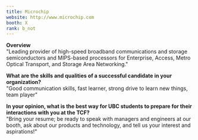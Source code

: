```yaml
---
title: Microchip
website: http://www.microchip.com
booth: X
rank: b_not
---
```

**Overview**  
"Leading provider of high-speed broadband communications and storage semiconductors and MIPS-based processors for Enterprise, Access, Metro Optical Transport, and Storage Area Networking."
  
**What are the skills and qualities of a successful candidate in your organization?**  
"Good communication skills, fast learner, strong drive to learn new things, team player"
  
**In your opinion, what is the best way for UBC students to prepare for their interactions with you at the TCF?**  
"Bring your resume; be ready to speak with managers and engineers at our booth, ask about our products and technology, and tell us your interest and aspirations!"
